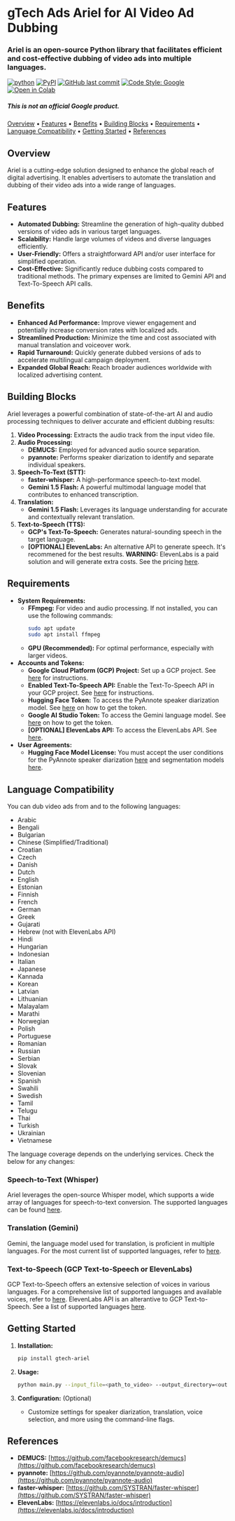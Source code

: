 # gTech Ads Ariel for AI Video Ad Dubbing

### Ariel is an open-source Python library that facilitates efficient and cost-effective dubbing of video ads into multiple languages.

[![python](https://img.shields.io/badge/Python->=3.10-3776AB.svg?style=flat&logo=python&logoColor=white)](https://www.python.org)
[![PyPI](https://img.shields.io/pypi/v/gtech-ariel?logo=pypi&logoColor=white&style=flat)](https://pypi.org/project/gtech-ariel/)
[![GitHub last commit](https://img.shields.io/github/last-commit/google-marketing-solutions/ariel)](https://github.com/google-marketing-solutions/ariel/commits)
[![Code Style: Google](https://img.shields.io/badge/code%20style-google-blueviolet.svg)](https://google.github.io/styleguide/pyguide.html)
[![Open in Colab](https://img.shields.io/badge/Dubbing_Workflow-blue?style=flat&logo=google%20colab&labelColor=grey)](https://colab.research.google.com/github/google-marketing-solutions/ariel/blob/main/examples/video_ad_dubbing_gtech_ads_ariel_demo.ipynb)

##### _This is not an official Google product._

[Overview](#overview) •
[Features](#features) •
[Benefits](#benefits) •
[Building Blocks](#building-blocks) •
[Requirements](#requirements) •
[Language Compatibility](#language-compatibility) •
[Getting Started](#getting-started) •
[References](#references)

## Overview

Ariel is a cutting-edge solution designed to enhance the global reach of digital advertising. It enables advertisers to automate the translation and dubbing of their video ads into a wide range of languages.

## Features

*   **Automated Dubbing:** Streamline the generation of high-quality dubbed versions of video ads in various target languages.
*   **Scalability:** Handle large volumes of videos and diverse languages efficiently.
*   **User-Friendly:** Offers a straightforward API and/or user interface for simplified operation.
*   **Cost-Effective:** Significantly reduce dubbing costs compared to traditional methods. The primary expenses are limited to Gemini API and Text-To-Speech API calls.

## Benefits

*   **Enhanced Ad Performance:** Improve viewer engagement and potentially increase conversion rates with localized ads.
*   **Streamlined Production:** Minimize the time and cost associated with manual translation and voiceover work.
*   **Rapid Turnaround:** Quickly generate dubbed versions of ads to accelerate multilingual campaign deployment.
*   **Expanded Global Reach:** Reach broader audiences worldwide with localized advertising content.

## Building Blocks

Ariel leverages a powerful combination of state-of-the-art AI and audio processing techniques to deliver accurate and efficient dubbing results:

1.  **Video Processing:** Extracts the audio track from the input video file.
2.  **Audio Processing:**
    *   **DEMUCS:** Employed for advanced audio source separation.
    *   **pyannote:** Performs speaker diarization to identify and separate individual speakers.
3.  **Speech-To-Text (STT):**
    *   **faster-whisper:** A high-performance speech-to-text model.
    *   **Gemini 1.5 Flash:** A powerful multimodal language model that contributes to enhanced transcription.
4.  **Translation:**
    *   **Gemini 1.5 Flash:** Leverages its language understanding for accurate and contextually relevant translation.
5.  **Text-to-Speech (TTS):**
    *   **GCP's Text-To-Speech:** Generates natural-sounding speech in the target language.
    *   **[OPTIONAL] ElevenLabs:** An alternative API to generate speech. It's recommened for the best results. **WARNING:** ElevenLabs is a paid solution and will generate extra costs. See the pricing [here](https://elevenlabs.io/pricing).

## Requirements

*   **System Requirements:**
    *   **FFmpeg:** For video and audio processing. If not installed, you can use the following commands:
        ```bash
        sudo apt update
        sudo apt install ffmpeg
        ```
    *   **GPU (Recommended):** For optimal performance, especially with larger videos.
*   **Accounts and Tokens:**
    *   **Google Cloud Platform (GCP) Project:** Set up a GCP project. See [here](https://cloud.google.com/resource-manager/docs/creating-managing-projects) for instructions.
    *   **Enabled Text-To-Speech API:** Enable the Text-To-Speech API in your GCP project. See [here](https://cloud.google.com/text-to-speech/docs/before-you-begin) for instructions.
    *   **Hugging Face Token:** To access the PyAnnote speaker diarization model. See [here](https://huggingface.co/docs/hub/en/security-tokens) on how to get the token.
    *   **Google AI Studio Token:** To access the Gemini language model. See [here](https://ai.google.dev/gemini-api/docs) on how to get the token.
    *   **[OPTIONAL] ElevenLabs API:** To access the ElevenLabs API. See [here](https://help.elevenlabs.io/hc/en-us/articles/14599447207697-How-to-authorize-yourself-using-your-xi-api-key).
*   **User Agreements:**
    *   **Hugging Face Model License:** You must accept the user conditions for the PyAnnote speaker diarization [here](https://huggingface.co/pyannote/speaker-diarization-3.1) and segmentation models [here](https://huggingface.co/pyannote/segmentation-3.0).

## Language Compatibility

You can dub video ads from and to the following languages:

*   Arabic
*   Bengali
*   Bulgarian
*   Chinese (Simplified/Traditional)
*   Croatian
*   Czech
*   Danish
*   Dutch
*   English
*   Estonian
*   Finnish
*   French
*   German
*   Greek
*   Gujarati
*   Hebrew (not with ElevenLabs API)
*   Hindi
*   Hungarian
*   Indonesian
*   Italian
*   Japanese
*   Kannada
*   Korean
*   Latvian
*   Lithuanian
*   Malayalam
*   Marathi
*   Norwegian
*   Polish
*   Portuguese
*   Romanian
*   Russian
*   Serbian
*   Slovak
*   Slovenian
*   Spanish
*   Swahili
*   Swedish
*   Tamil
*   Telugu
*   Thai
*   Turkish
*   Ukrainian
*   Vietnamese

The language coverage depends on the underlying services. Check the below for any changes:

### Speech-to-Text (Whisper)

Ariel leverages the open-source Whisper model, which supports a wide array of languages for speech-to-text conversion. The supported languages can be found [here](https://github.com/openai/whisper).


### Translation (Gemini)

Gemini, the language model used for translation, is proficient in multiple languages. For the most current list of supported languages, refer to [here](https://cloud.google.com/gemini/docs/codeassist/supported-languages).

### Text-to-Speech (GCP Text-to-Speech or ElevenLabs)

GCP Text-to-Speech offers an extensive selection of voices in various languages. For a comprehensive list of supported languages and available voices, refer to [here](https://cloud.google.com/text-to-speech/docs/voices).
ElevenLabs API is an alterantive to GCP Text-to-Speech. See a list of supported languages [here](https://elevenlabs.io/docs/api-reference/text-to-speech#supported-languages).


## Getting Started

1.  **Installation:**

    ```bash
    pip install gtech-ariel
    ```

2.  **Usage:**

    ```bash
    python main.py --input_file=<path_to_video> --output_directory=<output_dir> --advertiser_name=<name> --original_language=<lang_code> --target_language=<lang_code> [--number_of_speakers=<num>] [--diarization_instructions=<instructions>] [--translation_instructions=<instructions>] [--merge_utterances=<True/False>] [--minimum_merge_threshold=<seconds>] [--preferred_voices=<voice1>,<voice2>] [--clean_up=<True/False>] [--pyannote_model=<model_name>] [--diarization_system_instructions=<instructions>] [--translation_system_instructions=<instructions>] [--hugging_face_token=<token>] [--gemini_token=<token>] [--model_name=<model_name>] [--temperature=<value>] [--top_p=<value>] [--top_k=<value>] [--max_output_tokens=<value>] [--elevenlabs_token=<token>] [--use_elevenlabs=<value>]
    ```

3.  **Configuration:** (Optional)
    *   Customize settings for speaker diarization, translation, voice selection, and more using the command-line flags.

## References

*   **DEMUCS:** [https://github.com/facebookresearch/demucs](https://github.com/facebookresearch/demucs)
*   **pyannote:** [https://github.com/pyannote/pyannote-audio](https://github.com/pyannote/pyannote-audio)
*   **faster-whisper:** [https://github.com/SYSTRAN/faster-whisper](https://github.com/SYSTRAN/faster-whisper)
*   **ElevenLabs:** [https://elevenlabs.io/docs/introduction](https://elevenlabs.io/docs/introduction)

